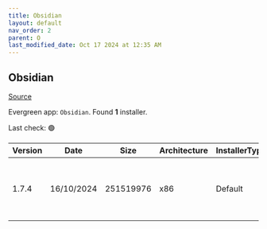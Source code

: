 ```yaml
---
title: Obsidian
layout: default
nav_order: 2
parent: O
last_modified_date: Oct 17 2024 at 12:35 AM
---
```


## Obsidian

[Source](https://obsidian.md/)

Evergreen app: `Obsidian`. Found **1** installer.

Last check: 🟢

| Version | Date       | Size      | Architecture | InstallerType | Type | URI                                                                                                                                                                                        |
| ------- | ---------- | --------- | ------------ | ------------- | ---- | ------------------------------------------------------------------------------------------------------------------------------------------------------------------------------------------ |
| 1.7.4   | 16/10/2024 | 251519976 | x86          | Default       | exe  | [https://github.com/obsidianmd/obsidian-releases/releases/download/v1.7.4/Obsidian-1.7.4.exe](https://github.com/obsidianmd/obsidian-releases/releases/download/v1.7.4/Obsidian-1.7.4.exe) |
